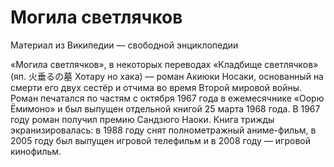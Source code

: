 ﻿Могила светлячков
=================

Материал из Википедии — свободной энциклопедии

«Могила светлячков», в некоторых переводах «Кладбище светлячков» (яп. 火垂るの墓 Хотару но хака) — 
роман Акиюки Носаки, основанный на смерти его двух сестёр и отчима во время Второй мировой войны. 
Роман печатался по частям с октября 1967 года в ежемесячнике «Оорю Ёмимоно» и был выпущен отдельной 
книгой 25 марта 1968 года. В 1967 году роман получил премию Сандзюго Наоки. Книга трижды 
экранизировалась: в 1988 году снят полнометражный аниме-фильм, в 2005 году был выпущен игровой 
телефильм и в 2008 году — игровой кинофильм.